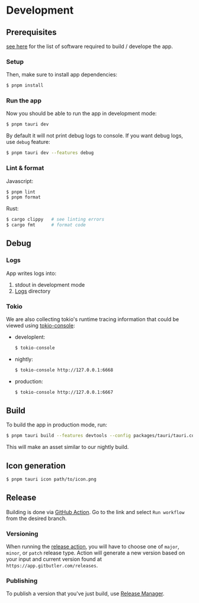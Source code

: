 # Development

## Prerequisites

[see here](https://tauri.app/v1/guides/getting-started/prerequisites)
for the list of software required to build / develope the app.

### Setup

Then, make sure to install app dependencies:

```bash
$ pnpm install
```

### Run the app

Now you should be able to run the app in development mode:

```bash
$ pnpm tauri dev
```

By default it will not print debug logs to console. If you want debug logs, use `debug` feature:

```bash
$ pnpm tauri dev --features debug
```

### Lint & format

Javascript:

```bash
$ pnpm lint
$ pnpm format
```

Rust:

```bash
$ cargo clippy   # see linting errors
$ cargo fmt      # format code
```

## Debug

### Logs

App writes logs into:

1. stdout in development mode
2. [Logs](https://tauri.app/v1/api/js/path/#platform-specific) directory

### Tokio

We are also collecting tokio's runtime tracing information that could be viewed using [tokio-console](https://github.com/tokio-rs/console#tokio-console-prototypes):

- developlent:
  ```bash
  $ tokio-console
  ```
- nightly:
  ```bash
  $ tokio-console http://127.0.0.1:6668
  ```
- production:
  ```bash
  $ tokio-console http://127.0.0.1:6667
  ```

## Build

To build the app in production mode, run:

```bash
$ pnpm tauri build --features devtools --config packages/tauri/tauri.conf.nightly.json
```

This will make an asset similar to our nightly build.

## Icon generation

```bash
$ pnpm tauri icon path/to/icon.png
```

## Release

Building is done via [GitHub Action](https://github.com/gitbutlerapp/gitbutler-client/actions/workflows/publish.yaml).
Go to the link and select `Run workflow` from the desired branch.

### Versioning

When running the [release action](https://github.com/gitbutlerapp/gitbutler-client/actions/workflows/publish.yaml),
you will have to choose one of `major`, `minor`, or `patch` release type. Action will generate a new version based on your input and current
version found at `https://app.gitbutler.com/releases`.

### Publishing

To publish a version that you've just build, use [Release Manager](https://gitbutler.retool.com/apps/cb9cbed6-ae0a-11ed-918c-736c4335d3af/Release%20Manager).
